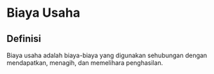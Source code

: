 # Biaya Usaha
## Definisi
Biaya usaha adalah biaya-biaya yang digunakan sehubungan dengan mendapatkan, menagih, dan me­melihara penghasilan.

